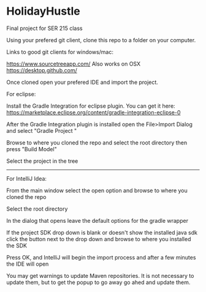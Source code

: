 # HolidayHustle
Final project for SER 215 class

Using your prefered git client, clone this repo to a folder on your computer.

Links to good git clients for windows/mac:

https://www.sourcetreeapp.com/    Also works on OSX
https://desktop.github.com/
 
Once cloned open your prefered IDE and import the project.

For eclipse:

Install the Gradle Integration for eclipse plugin.
	You can get it here:
	https://marketplace.eclipse.org/content/gradle-integration-eclipse-0

After the Gradle Integration plugin is installed open the File>Import Dialog and select "Gradle Project	"

Browse to where you cloned the repo and select the root directory then press "Build Model"

Select the project in the tree

----------------------------------------------
For IntelliJ Idea:

From the main window select the open option and browse to where you cloned the repo

Select the root directory

In the dialog that opens leave the default options for the gradle wrapper

If the project SDK drop down is blank or doesn't show the installed java sdk click the button next to the drop down and browse to where you installed the SDK

Press OK, and IntelliJ will begin the import process and after a few minutes the IDE will open

You may get warnings to update Maven repositories. It is not necessary to update them, but to get the popup to go away go ahed and update them.
